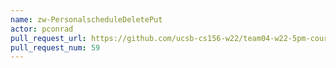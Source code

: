 ```yaml
---
name: zw-PersonalscheduleDeletePut
actor: pconrad
pull_request_url: https://github.com/ucsb-cs156-w22/team04-w22-5pm-courses/pull/59
pull_request_num: 59
---
```

